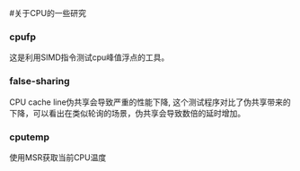 #关于CPU的一些研究

### cpufp

这是利用SIMD指令测试cpu峰值浮点的工具。

### false-sharing
CPU cache line伪共享会导致严重的性能下降, 这个测试程序对比了伪共享带来的下降，可以看出在类似轮询的场景，伪共享会导致数倍的延时增加。

### cputemp
使用MSR获取当前CPU温度
